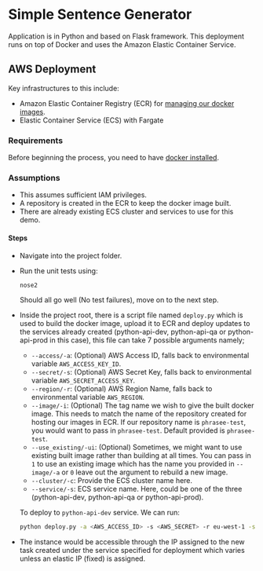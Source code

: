 # Simple Sentence Generator
Application is in Python and based on Flask framework. This deployment runs on top of Docker and uses 
the Amazon Elastic Container Service.


## AWS Deployment
Key infrastructures to this include:
- Amazon Elastic Container Registry (ECR) for [managing our docker images](https://docs.aws.amazon.com/cli/latest/reference/ecr/create-repository.html).
- Elastic Container Service (ECS) with Fargate


### Requirements

Before beginning the process, you need to have 
[docker installed](https://docs.docker.com/engine/installation/#installation).


### Assumptions

- This assumes sufficient IAM privileges.
- A repository is created in the ECR to keep the docker image built.
- There are already existing ECS cluster and services to use for this demo.


#### Steps 

- Navigate into the project folder.

- Run the unit tests using:
    ```bash
    nose2
    ```
  Should all go well (No test failures), move on to the next step.

- Inside the project root, there is a script file named `deploy.py` which is used to build the docker image, upload it to ECR and 
deploy updates to the services already created (python-api-dev, python-api-qa or python-api-prod in this case), this file can take 7 possible 
arguments namely;
    - `--access/-a`: (Optional) AWS Access ID, falls back to environmental variable `AWS_ACCESS_KEY_ID`.
    - `--secret/-s`: (Optional) AWS Secret Key, falls back to environmental variable `AWS_SECRET_ACCESS_KEY`.
    - `--region/-r`: (Optional) AWS Region Name, falls back to environmental variable `AWS_REGION`.
    - `--image/-i`: (Optional) The tag name we wish to give the built docker image. This needs to match the name of the 
    repository created for hosting our images in ECR. If our repository name is `phrasee-test`, you would want to pass in 
    `phrasee-test`. Default provided is `phrasee-test`.
    - `--use_existing/-ui`: (Optional) Sometimes, we might want to use existing built image rather than 
    building at all times. You can pass in `1` to use an existing image which has the name you provided in `--image/-a`  or 
    `0` leave out the argument to rebuild a new image.
    - `--cluster/-c`: Provide the ECS cluster name here.
    - `--service/-s`: ECS service name. Here, could be one of the three (python-api-dev, python-api-qa or python-api-prod).
    
    To deploy to `python-api-dev` service. We can run:
    
    ```bash
    python deploy.py -a <AWS_ACCESS_ID> -s <AWS_SECRET> -r eu-west-1 -sv python-api-dev -i phrasee-test -c python-api-cluster 
    ```

- The instance would be accessible through the IP assigned to the new task created under the service specified for deployment 
which varies unless an elastic IP (fixed) is assigned.

